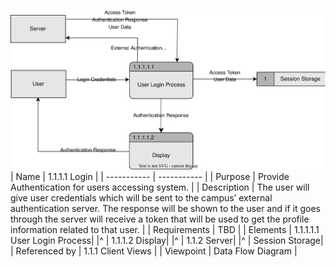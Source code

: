 ![Login DFD](TeamThreeFiles/login%20dfd.svg)
| Name | 1.1.1.1 Login |
| ----------- | ----------- |
| Purpose | Provide Authentication for users accessing system.  |
| Description | The user will give user credentials which will be sent to the campus’ external authentication server. The response will be shown to the user and if it goes through the server will receive a token that will be used to get the profile information related to that user. |
| Requirements | TBD  |
| Elements | 1.1.1.1.1 User Login Process|
|^         | 1.1.1.2 Display|
|^         | 1.1.2 Server|
|^         | Session Storage|
| Referenced by | 1.1.1 Client Views  |
| Viewpoint | Data Flow Diagram |

